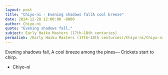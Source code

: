 ```yaml
---
layout: post
title: "Chiyo-ni - Evening shadows fallA cool breeze"
date: 2024-12-28 12:00:00 -0000
author: Chiyo-ni
quote: "Evening shadows fall,"
subject: Early Haiku Masters (17th–18th centuries)
permalink: /Early Haiku Masters (17th–18th centuries)/Chiyo-ni/Chiyo-ni - Evening shadows fallA cool breeze
---
```


Evening shadows fall,
A cool breeze among the pines—
Crickets start to chirp.

- Chiyo-ni
